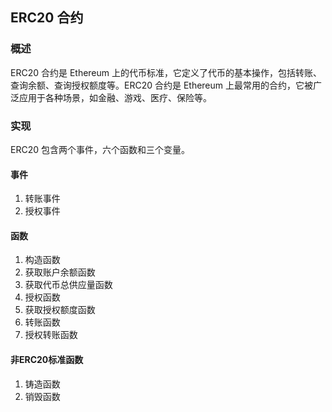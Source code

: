 ## ERC20 合约

### 概述
ERC20 合约是 Ethereum 上的代币标准，它定义了代币的基本操作，包括转账、查询余额、查询授权额度等。ERC20 合约是 Ethereum 上最常用的合约，它被广泛应用于各种场景，如金融、游戏、医疗、保险等。

### 实现
ERC20 包含两个事件，六个函数和三个变量。

#### 事件
1. 转账事件
2. 授权事件

#### 函数
1. 构造函数
2. 获取账户余额函数
3. 获取代币总供应量函数
4. 授权函数
5. 获取授权额度函数
6. 转账函数
7. 授权转账函数

#### 非ERC20标准函数
1. 铸造函数
2. 销毁函数